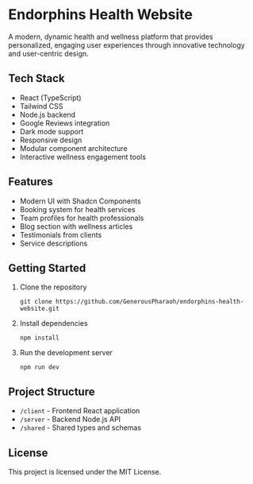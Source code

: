 # Endorphins Health Website

A modern, dynamic health and wellness platform that provides personalized, engaging user experiences through innovative technology and user-centric design.

## Tech Stack

- React (TypeScript)
- Tailwind CSS
- Node.js backend
- Google Reviews integration
- Dark mode support
- Responsive design
- Modular component architecture
- Interactive wellness engagement tools

## Features

- Modern UI with Shadcn Components
- Booking system for health services
- Team profiles for health professionals
- Blog section with wellness articles
- Testimonials from clients
- Service descriptions

## Getting Started

1. Clone the repository
   ```
   git clone https://github.com/GenerousPharaoh/endorphins-health-website.git
   ```

2. Install dependencies
   ```
   npm install
   ```

3. Run the development server
   ```
   npm run dev
   ```

## Project Structure

- `/client` - Frontend React application
- `/server` - Backend Node.js API
- `/shared` - Shared types and schemas

## License

This project is licensed under the MIT License.